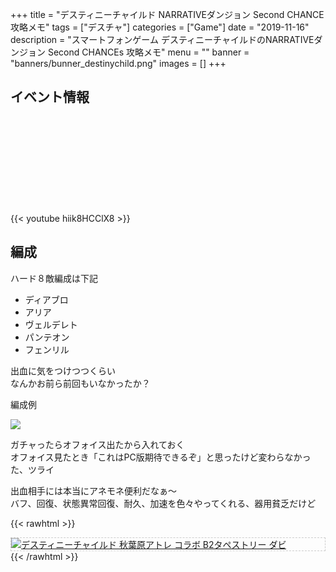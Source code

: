 +++
title = "デスティニーチャイルド NARRATIVEダンジョン Second CHANCE 攻略メモ"
tags = ["デスチャ"]
categories = ["Game"]
date = "2019-11-16"
description = "スマートフォンゲーム デスティニーチャイルドのNARRATIVEダンジョン Second CHANCEs 攻略メモ"
menu = ""
banner = "banners/bunner_destinychild.png"
images = []
+++

<!--more-->

## イベント情報
<div class="iframely-embed"><div class="iframely-responsive" style="height: 140px; padding-bottom: 0;"><a href="http://destiny-child-blog.line.me/archives/22017653.html" data-iframely-url="//cdn.iframe.ly/8o8Wg6S?iframe=card-small"></a></div></div><script async src="//cdn.iframe.ly/embed.js" charset="utf-8"></script>  

{{< youtube hiik8HCClX8 >}}

## 編成
ハード８敵編成は下記  

* ディアブロ  
* アリア
* ヴェルデレト  
* パンテオン  
* フェンリル

出血に気をつけつつくらい  
なんかお前ら前回もいなかったか？  

編成例  

<img src="/images/2019/destiny-child-nd/nd11-01.png" />  

ガチャったらオフォイス出たから入れておく  
オフォイス見たとき「これはPC版期待できるぞ」と思ったけど変わらなかった、ツライ  

出血相手には本当にアネモネ便利だなぁ～  
バフ、回復、状態異常回復、耐久、加速を色々やってくれる、器用貧乏だけど  

{{< rawhtml >}}
<div style="border: dashed 1px #ccc;">
<a href="http://www.amazon.co.jp/exec/obidos/ASIN/B07H3319GX/sinokyoufu-22/ref=nosim/" name="amazletlink" target="_blank"><img src="https://images-fe.ssl-images-amazon.com/images/I/51MxXwUpZWL._SL160_.jpg" alt="デスティニーチャイルド 秋葉原アトレ コラボ B2タペストリー ダビ" style="border: none;" /></a>
</div>
{{< /rawhtml >}}
